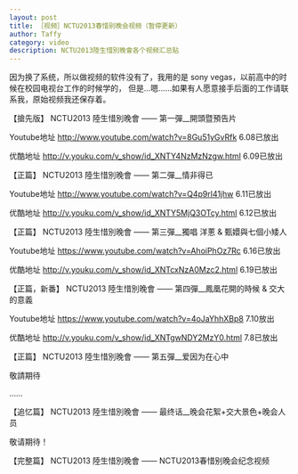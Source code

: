 ```yaml
---
layout: post
title: ［视频］NCTU2013春惜别晚会视频（暂停更新）
author: Taffy
category: video
description: NCTU2013陸生惜別晚會各个视频汇总贴
---
```


 因为换了系统，所以做视频的软件没有了，我用的是 sony vegas，以前高中的时候在校园电视台工作的时候学的，
 但是...嗯……如果有人愿意接手后面的工作请联系我，原始视频我还保存着。

【搶先版】 NCTU2013 陸生惜別晚會 —— 第一彈__開頭暨預告片

Youtube地址 <http://www.youtube.com/watch?v=8Gu51yGvRfk> 6.08已放出

优酷地址 <http://v.youku.com/v_show/id_XNTY4NzMzNzgw.html> 6.09已放出

【正篇】 NCTU2013 陸生惜別晚會 —— 第二彈__情非得已

Youtube地址 <http://www.youtube.com/watch?v=Q4p9rl41jhw> 6.11已放出

优酷地址 <http://v.youku.com/v_show/id_XNTY5MjQ3OTcy.html> 6.12已放出

【正篇】 NCTU2013 陸生惜別晚會 —— 第三彈__獨唱 洋蔥 & 甄嬛與七個小矮人

Youtube地址 <https://www.youtube.com/watch?v=AhoiPhOz7Rc> 6.16已放出

优酷地址 <http://v.youku.com/v_show/id_XNTcxNzA0Mzc2.html> 6.19已放出

【正篇，新番】 NCTU2013 陸生惜別晚會 —— 第四彈__鳳凰花開的時候 & 交大的意義

Youtube地址 <https://www.youtube.com/watch?v=4oJaYhhXBp8> 7.10放出

优酷地址  <http://v.youku.com/v_show/id_XNTgwNDY2MzY0.html> 7.8已放出

【正篇】 NCTU2013 陸生惜別晚會 —— 第五彈__爱因为在心中

敬請期待

……

【追忆篇】 NCTU2013 陸生惜別晚會 —— 最终话__晚会花絮+交大景色+晚会人员

敬请期待！

【完整篇】 NCTU2013 陸生惜別晚會 —— NCTU2013春惜别晚会纪念视频

